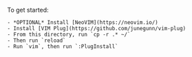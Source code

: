 To get started:

	- *OPTIONAL* Install [NeoVIM](https://neovim.io/)
	- Install [VIM Plug](https://github.com/junegunn/vim-plug)
	- From this directory, run `cp -r .* ~/`
	- Then run `reload`
	- Run `vim`, then run `:PlugInstall`


